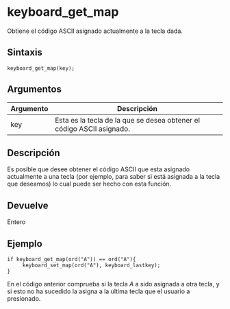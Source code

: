 # keyboard_get_map

Obtiene el código ASCII asignado actualmente a la tecla dada.

## Sintaxis

  
```gml  
keyboard_get_map(key);  
```  

## Argumentos

Argumento|Descripción|  
---|---|  
key|Esta es la tecla de la que se desea obtener el código ASCII asignado.|  

## Descripción

Es posible que desee obtener el código ASCII que esta asignado actualmente a una tecla (por ejemplo, para saber si está asignada a la tecla que deseamos) lo cual puede ser hecho con esta función.

## Devuelve

Entero

## Ejemplo

  
```gml  
if keyboard_get_map(ord("A")) == ord("A"){  
     keyboard_set_map(ord("A"), keyboard_lastkey);  
}  
```  
En el código anterior comprueba si la tecla _A_ a sido asignada a otra tecla, y si esto no ha sucedido la asigna a la ultima tecla que el usuario a presionado.